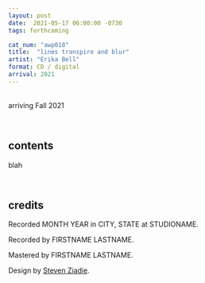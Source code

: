 ```yaml
---
layout: post
date:  2021-05-17 06:00:00 -0730
tags: forthcoming

cat_num: "awp018"
title:  "lines transpire and blur"
artist: "Erika Bell"
format: CD / digital
arrival: 2021
---
```


<br/>arriving Fall 2021

<br/>

## contents

blah

<br/>

## credits

Recorded MONTH YEAR in CITY, STATE at STUDIONAME.

Recorded by FIRSTNAME LASTNAME.

Mastered by FIRSTNAME LASTNAME.

Design by [Steven Ziadie](http://s-ziadie.com/).

